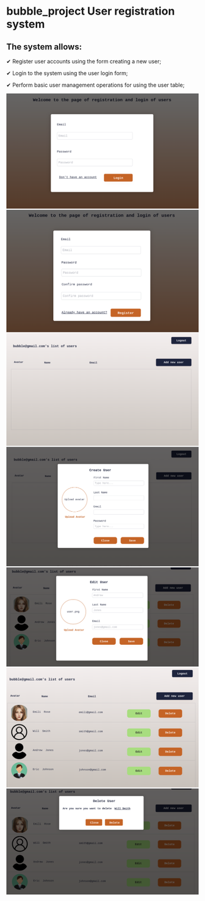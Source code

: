 # bubble_project User registration system

## The system allows:

✔ Register user accounts using the form
creating a new user;

✔ Login to the system using the user login form;

✔ Perform basic user management operations for
using the user table;

 ![login](/assets/login.png) 
 ![sign_up](/assets/sign_up.png) 
 ![empty_list](/assets/empty_list.png) 
 ![create-user](/assets/create-user.png) 
 ![edit-user](/assets/edit-user.png) 
 ![list-of-users](/assets/list-of-users.png) 
 ![confirm-delete](/assets/confirm-delete.png) 